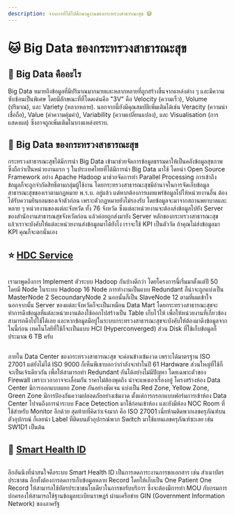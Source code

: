 ```yaml
---
description: จากการที่ได้ไปศึกษาดูงานของกระทรวงสาธารณะสุข 😷
---
```


# 🐱 Big Data ของกระทรวงสาธารณะสุข

## 🥏 Big Data คืออะไร

Big Data หมายถึงข้อมูลที่มีปริมาณมากมายและหลากหลายที่ถูกสร้างขึ้นจากแหล่งต่าง ๆ และมีความซับซ้อนเป็นพิเศษ โดยมีลักษณะที่ที่โดดเด่นคือ "3V" คือ Velocity (ความเร็ว), Volume (ปริมาณ), และ Variety (หลากหลาย). นอกจากนี้ยังมีคุณสมบัติเพิ่มเติมได้เช่น Veracity (ความน่าเชื่อถือ), Value (ค่าความคุ้มค่า), Variability (ความเปลี่ยนแปลง), และ Visualisation (การแสดงผล) ซึ่งอาจถูกเพิ่มเติมในบางแหล่งทราบ.

## 🚀 Big Data ของกระทรวงสาธารณะสุข

กระทรวงสาธารณะสุขได้มีการนำ Big Data เข้ามาช่วยจัดการข้อมูลธรรมดาให้เป็นคลังข้อมูลสุขภาพ ซึ่งถือว่าเป็นหน่วยงานแรก ๆ ในประเทศไทยที่ได้มีการนำ Big Data มาใช้ โดยนำ Open Source Framework อย่าง Apache Hadoop มาช่วยจัดการทำ Parallel Processing การเข้าถึงข้อมูลก็จะถูกจำกัดสิทธิ์ตามกลุ่มผู้ใช้งาน โดยกระทรวงสาธารณะสุขมีอำนาจในการจัดเก็บข้อมูลสาธารณะสุขของเราตามกฏหมาย พ.ร.บ. อยู่แล้ว แต่หากต้องการเผยแพร่ข้อมูลไปให้หน่วยงานอื่น ต้องได้รับความยินยอมของเจ้าตัวก่อน เพราะตัวกฏหมายยังไม่รองรับ โดยข้อมูลจะมาจากสถานพยาบาลและหลาย ๆ หน่วยงานของแต่ละจังหวัด ทั้ง 76 จังหวัด ซึ่งแต่ละหน่วยงานจะต้องส่งข้อมูลไปยัง Server ของสำนักงานสาธารณสุขจังหวัดก่อน แล้วค่อยถูกส่งมายัง Server หลักของกระทรวงสาธารณะสุข แล้วเราจะบังคับให้แต่ละหน่วยงานส่งข้อมูลมาได้ยังไง เราจะใช้ KPI เป็นตัววัด ถ้าคุณไม่ส่งข้อมูลมา KPI คุณก็จะตกนั่นเอง

## ⭐ [HDC Service](https://hdcservice.moph.go.th/)

<figure><img src="https://codeinsane.files.wordpress.com/2018/04/hdc-01.png" alt=""><figcaption></figcaption></figure>

เรามาพูดถึงการ Implement ตัวระบบ Hadoop กันบ้างดีกว่า โดยโครงการนี้เริ่มมาตั้งแต่ปี 50 โดยมี Node ในระบบ Hadoop 16 Node การทำงานเป็นแบบ Redundant ก็น่าจะถูกแบ่งเป็น MasterNode 2 SecoundaryNode 2 นอกนั้นก็เป็น SlaveNode 12 ตามที่ผมเข้าใจ นอกจากนั้น Server ของแต่ละจังหวัดก็จะเป็นเหมือน Data Mart โดยกระทรวงสาธารณะสุขจะทำการดึงข้อมูลที่แต่ละหน่วยงานต้องใช้ออกไปสร้างเป็น Table เก็บไว้ให้ เพื่อให้หน่วยงานที่เกี่ยวข้องสามารถดึงไปใช้ได้เลย และหากข้อมูลมีอยู่ในระบบกระทรวงสาธารณะสุขจะบังคับให้ต้องมาดึงข้อมูลจากในนี้ก่อน เทคโนโลยีที่ใช้ก็จะเป็นแบบ HCI (Hyperconverged) ส่วน Disk ที่ใช้เก็บข้อมูลก็ประมาณ 6 TB ครับ

<figure><img src="https://codeinsane.files.wordpress.com/2018/04/hdc-02.png" alt=""><figcaption></figcaption></figure>

ภายใน Data Center ของกระทรวงสาธารณะสุข จะค่อนข้างเข้มงวด เพราะได้มาตรฐาน ISO 27001 แต่ยังไม่ได้ ISO 9000 ก็เห็นพีเขาบอกว่ากำลังจะทำในปี 61 Hardware ส่วนใหญ่ที่ใช้ก็จะเป็นเจ้าเดียวกัน เพื่อให้สามารถทำ Redundant กันได้อย่างไม่มีปัญหา โดยเฉพาะตัวของ Firewall เพราะเวลาอาจจะเลื่อมกัน ราคาไม่ต้องพุดถึง น่าจะแพงเอาเรื่องอยู่ โครงสร้างห้อง Data Center มีการออกแบบแยก Zone กันอย่างชัดเจน แบ่งเป็น Red Zone, Yellow Zone, Green Zone มีการป้องกันความปลอดภัยอย่างเข้มงวด ตั้งแต่การกรอกแบบฟอร์มการเข้าห้อง Data Center ไปจนถึงการนำระบบ Face Detection มาใช้ก่อนเข้าห้อง และยังมีห้อง NOC Room ที่ใช้สำหรับ Monitor อีกด้วย สุดท้ายที่คิดว่าเจ๋งมาก คือ ISO 27001 เนี่ยห้ามติดพวกเลขครุภัณฑ์บนตัวอุปกรณ์ ก็เลยนำ Label ที่ติดบนตัวอุปกรณ์พวก Switch มาใช้แทนเลขครุภัณฑ์ซะเลย เช่น SW1D1 เป็นต้น

## 🧩 [Smart Health ID](http://61.19.32.29/hdc/main/index\_pk.php)

<figure><img src="https://codeinsane.files.wordpress.com/2018/04/hdc-03.png" alt=""><figcaption></figcaption></figure>

อีกอันนึงที่น่าสนใจคือระบบ Smart Health ID เป็นการลดภาระงานการขอเอกสาร เช่น สำเนาบัตรประชาชน อีกทั้งต้องการลดการเก็บข้อมูลหลาย Record โดยให้เก็บเป็น One Patient One Record ให้สามารถใช้บัตรประชาชนใบเดียวในการขอรับบริการ ซึ่งจะต้องมีการทำ MOU กับกรมการปกครองให้สามารถใช้ฐานข้อมูลทะเบียนราษฎร์ ผ่านเครือข่าย GIN (Government Information Network) ของภาครัฐ
